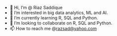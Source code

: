 - 👋 Hi, I’m @ Riaz Saddique
- 👀 I’m interested in big data analytics, ML and AI. 
- 🌱 I’m currently learning R, SQL and Python.
- 💞️ I’m looking to collaborate on R, SQL and Python.
- 📫 How to reach me @razsad@yahoo.com

<!---
RAZSAD/RAZSAD is a ✨ special ✨ repository because its `README.md` (this file) appears on your GitHub profile.
You can click the Preview link to take a look at your changes.
--->
